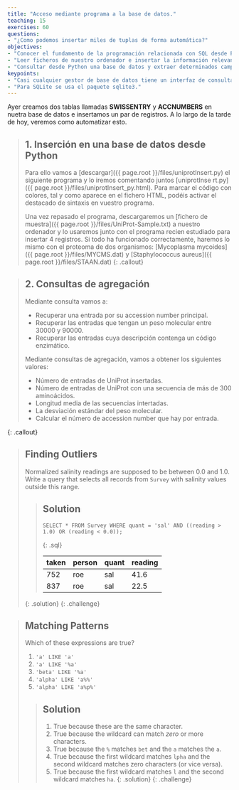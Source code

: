 ```yaml
---
title: "Acceso mediante programa a la base de datos."
teaching: 15
exercises: 60
questions:
- "¿Como podemos insertar miles de tuplas de forma automática?"
objectives:
- "Conocer el fundamento de la programación relacionada con SQL desde Python."
- "Leer ficheros de nuestro ordenador e insertar la información relevante en una base de datos relacional."
- "Consultar desde Python una base de datos y extraer determinados campos."
keypoints:
- "Casi cualquier gestor de base de datos tiene un interfaz de consulta para ser usado desde cualquier lenguaje de programación."
- "Para SQLite se usa el paquete sqlite3."
---
```

Ayer creamos dos tablas llamadas **SWISSENTRY** y **ACCNUMBERS** en nuetra base de datos e insertamos un par de registros. A lo largo de la tarde de hoy, veremos como automatizar esto.

>## 1. Inserción en una base de datos desde Python
>Para ello vamos a [descargar]({{ page.root }}/files/uniprotInsert.py) el siguiente programa y lo iremos comentando juntos [uniprotInse
>rt.py]({{ page.root }}/files/uniprotInsert_py.html).
>Para marcar el código con colores, tal y como aparece en el fichero HTML, podéis activar el destacado de sintaxis en vuestro programa.
>
> Una vez repasado el programa, descargaremos un [fichero de muestra]({{ page.root }}/files/UniProt-Sample.txt) a nuestro ordenador y lo usaremos junto con el programa recien estudiado para insertar 4 registros.
> Si todo ha funcionado correctamente, haremos lo mismo con el proteoma de dos organismos: [Mycoplasma mycoides]({{ page.root }}/files/MYCMS.dat) y [Staphylococcus aureus]({{ page.root }}/files/STAAN.dat)
{: .callout}


>## 2. Consultas de agregación
>Mediante consulta vamos a: 
>* Recuperar una entrada por su accession number principal. 
>* Recuperar las entradas que tengan un peso molecular entre 30000 y 90000. 
>* Recuperar las entradas cuya descripción contenga un código enzimático. 
>
>Mediante consultas de agregación, vamos a obtener los siguientes valores: 
>* Número de entradas de UniProt insertadas. 
>* Número de entradas de UniProt con una secuencia de más de 300 aminoácidos. 
>* Longitud media de las secuencias intertadas. 
>* La desviación estándar del peso molecular. 
>* Calcular el número de accession number que hay por entrada. 
>
{: .callout}


> ## Finding Outliers
>
> Normalized salinity readings are supposed to be between 0.0 and 1.0.
> Write a query that selects all records from `Survey`
> with salinity values outside this range.
>
> > ## Solution
> >
> > ~~~
> > SELECT * FROM Survey WHERE quant = 'sal' AND ((reading > 1.0) OR (reading < 0.0));
> > ~~~
> > {: .sql}
> >
> > |taken     |person    |quant     |reading   |
> > |----------|----------|----------|----------|
> > |752       |roe       |sal       |41.6      |
> > |837       |roe       |sal       |22.5      |
> {: .solution}
{: .challenge}

> ## Matching Patterns
>
> Which of these expressions are true?
>
> 1. `'a' LIKE 'a'`
> 2. `'a' LIKE '%a'`
> 3. `'beta' LIKE '%a'`
> 4. `'alpha' LIKE 'a%%'`
> 5. `'alpha' LIKE 'a%p%'`
>
> > ## Solution
> >
> > 1. True because these are the same character.
> > 2. True because the wildcard can match _zero_ or more characters.
> > 3. True because the `%` matches `bet` and the `a` matches the `a`.
> > 4. True because the first wildcard matches `lpha` and the second wildcard matches zero characters (or vice versa).
> > 5. True because the first wildcard matches `l` and the second wildcard matches `ha`.
> {: .solution}
{: .challenge}
